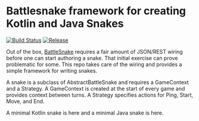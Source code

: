# Battlesnake framework for creating Kotlin and Java Snakes

[![Build Status](https://travis-ci.org/pambrose/battlesnake-dispatch.svg?branch=master)](https://travis-ci.org/pambrose/simple-battlesnake)
[![Release](https://jitpack.io/v/pambrose/battlesnake-dispatch.svg)](https://jitpack.io/#pambrose/battlesnake-dispatch)

Out of the box, [BattleSnake](https://battlsnake.io) requires a fair amount of JSON/REST wiring before one 
can start authoring a snake. That initial exercise can prove problematic for some. This repo takes care of 
the wiring and provides a simple framework for writing snakes.  

A snake is a subclass of AbstractBattleSnake and requires a GameContext and a Strategy. A GameContext is created at 
the start of every game and provides context between turns. A Strategy specifies actions for Ping, Start, Move, and End.

A minimal Kotlin snake is here and a minimal Java snake is here.


